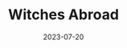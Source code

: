 ---
authors: Terry Pratchett
books/tags:
- fiction
- fantasy
- comic
date: 2023-07-20
params:
  isbn13: '9780552134651'
  series: Witches
star_rating: 3
title: Witches Abroad
---